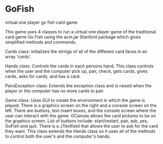 # GoFish
virtual one player go fish card game

This game uses 4 classes to run a virtual one player game of the traditional card game Go Fish using the acm.jar Stanford package which gives simplified methods
and commands.

Cards class:
initializes the strings of all of the different card faces in an array 'cards'.

Hands class:
Controls the cards in each persons hand. This class controls when the user and the computer pick up, pair, check, gets cards, gives cards, asks for cards, 
and has a card.

PairsException class:
Extends the exception class and is raised when the player or the computer has no more cards to pair.

Game class:
Uses GUI to create the environment in which the game is played. There is a graphics screen on the right and a console screen on the left. There are buttons,
text insert boxes, and the console screen where the user can interact with the game. GCanvas allows the card pictures to be on the graphics screen. List of 
buttons include: start/restart, pair, ask, yes, GoFish and quit. There is a JTextfield that allows the user to ask for the card they want. This class extends the 
Hands class so it uses all of the methods to control both the user's and the computer's hands. 
